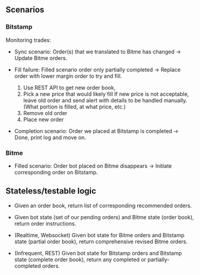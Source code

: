 ## Scenarios

### Bitstamp

Monitoring trades:

* Sync scenario: Order(s) that we translated to Bitme has changed
  -> Update Bitme orders.

* Fill failure: Filled scenario order only partially completed
  -> Replace order with lower margin order to try and fill.
  1. Use REST API to get new order book,
  2. Pick a new price that would likely fill
     If new price is not acceptable, leave old order and send alert with
     details to be handled manually. (What portion is filled, at what price,
     etc.)
  3. Remove old order
  4. Place new order

* Completion scenario: Order we placed at Bitstamp is completed
  -> Done, print log and move on.


### Bitme

* Filled scenario: Order bot placed on Bitme disappears
  -> Initiate corresponding order on Bitstamp.


## Stateless/testable logic

* Given an order book, return list of corresponding recommended orders.

* Given bot state (set of our pending orders) and Bitme state (order book),
  return order instructions.

* (Realtime, Websocket) Given bot state for Bitme orders and Bitstamp state (partial order book),
  return comprehensive revised Bitme orders.

* (Infrequent, REST) Given bot state for Bitstamp orders and Bitstamp state (complete order book),
  return any completed or partially-completed orders.

